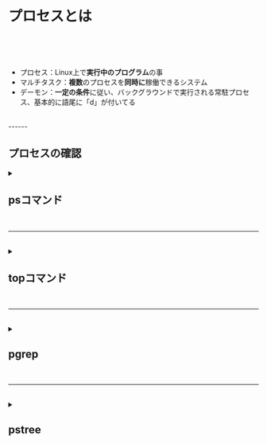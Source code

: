 # プロセスとは

<br>
<br>
<br>

 - プロセス：Linux上で**実行中のプログラム**の事
 - マルチタスク：**複数**のプロセスを**同時に**稼働できるシステム
 - デーモン：**一定の条件**に従い、バックグラウンドで実行される常駐プロセス、基本的に語尾に「d」が付いてる
 
 <br>
 ------
 <br>

## プロセスの確認

<details>  
<summary>
 
## psコマンド 

</summary>
 <br>
 
| コマンド | 基本構文 |
|--|--|
| ps | ps [オプション] |
| 動作しているプロセスの一覧を表示する |  |

<br>

| オプション | 説明 |
|--|--|
| a | ユーザーが実行した全てのプロセスを表示する |
| x | ユーザーが制御していない（デーモン）などのプロセスを表示する |
| u | ユーザー名も表示する |
| -e | 全てのプロセスを表示する |
| -f | 起動時間なども含めた詳細な情報（完全なフォーマット）を表示する |
| f | プロセスの親子関係をツリー状で表示する |
| -l | 詳細情報を表示する |
</details>

<br>

-----------
<br>



<details>  
<summary> 

## topコマンド
  </summary>
 <br>
 
| コマンド | 基本構文 |
|--|--|
| top | top [オプション] |
| 稼働中のプロセスの一覧を継続的に（リアルタイムで）監視する |  |
 
<br>

| オプション | 説明 |
|--|--|
| -d 秒数 | 更新間隔を秒単位で指定 |
| -u ユーザー名 | 特定ユーザーのプロセスのみ表示 |
| -p PID | 指定したプロセスIDのみ監視 |
| -n 回数 | 更新回数を指定して自動終了 |
| -b | バッチモード（出力をログ用に整形） |
 </details>

<br>

-------
<br>


<details>  
<summary> 

## pgrep
</summary> 
<br>
 
 
| コマンド | 基本構文 |
|--|--|
| pgrep | pgrep [オプション] パターン |
| 特定のPIDを調べる |  |

<br>

| オプション | 説明 |
|--|--|
| -l | PIDに加えてプロセス名も表示する |
| -u | 指定されたユーザー権限で実行されているプロセスを表示する |
</details>

<br>

------------
<br>

<details>
<summary>
<br>

## pstree
</summary>
`プロセスが新たなプロセスの実行をすることがあり、そのプロセスの親子関係を階層構造で表示する`
</details>



